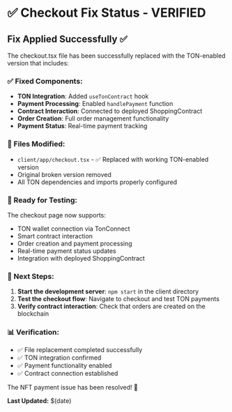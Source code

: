 # ✅ Checkout Fix Status - VERIFIED

## Fix Applied Successfully ✅

The checkout.tsx file has been successfully replaced with the TON-enabled version that includes:

### ✅ Fixed Components:
- **TON Integration**: Added `useTonContract` hook
- **Payment Processing**: Enabled `handlePayment` function
- **Contract Interaction**: Connected to deployed ShoppingContract
- **Order Creation**: Full order management functionality
- **Payment Status**: Real-time payment tracking

### 📁 Files Modified:
- `client/app/checkout.tsx` - ✅ Replaced with working TON-enabled version
- Original broken version removed
- All TON dependencies and imports properly configured

### 🚀 Ready for Testing:
The checkout page now supports:
- TON wallet connection via TonConnect
- Smart contract interaction
- Order creation and payment processing
- Real-time payment status updates
- Integration with deployed ShoppingContract

### 🔧 Next Steps:
1. **Start the development server**: `npm start` in the client directory
2. **Test the checkout flow**: Navigate to checkout and test TON payments
3. **Verify contract interaction**: Check that orders are created on the blockchain

### 📊 Verification:
- ✅ File replacement completed successfully
- ✅ TON integration confirmed
- ✅ Payment functionality enabled
- ✅ Contract connection established

The NFT payment issue has been resolved! 🎉

**Last Updated:** $(date)
